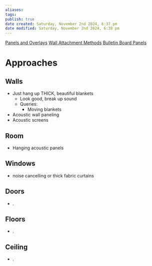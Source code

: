 ```yaml
---
aliases: 
tags: 
publish: true
date created: Saturday, November 2nd 2024, 6:37 pm
date modified: Saturday, November 2nd 2024, 6:38 pm
---
```


[Panels and Overlays](../Wall%20Decor/Panels%20and%20Overlays/Panels%20and%20Overlays.md)
[Wall Attachment Methods](../Wall%20Decor/Wall%20Attachment%20Methods/Wall%20Attachment%20Methods.md)
[Bulletin Board Panels](../Wall%20Decor/Bulletin%20Board%20Panels/Bulletin%20Board%20Panels.md)

# Approaches

## Walls

- Just hang up THICK, beautiful blankets
    - Look good, break up sound
    - Queries:
        - Moving blankets
- Acoustic wall paneling
- Acoustic screens

## Room

- Hanging acoustic panels

## Windows

- noise cancelling or thick fabric curtains

## Doors

- .

## Floors

- .

## Ceiling

- .
